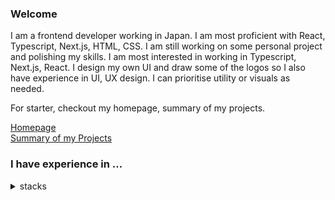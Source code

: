 ### Welcome

I am a frontend developer working in Japan. I am most proficient with React, Typescript, Next.js, HTML, CSS. I am still working on some personal project and polishing my skills. I am most interested in working in Typescript, Next.js, React. I design my own UI and draw some of the logos so I also have experience in UI, UX design. I can prioritise utility or visuals as needed.

For starter, checkout my homepage, summary of my projects.

[Homepage](https://hasuzawa.github.io/homepage/)<br />
[Summary of my Projects](https://central-repository.vercel.app/)

### I have experience in ...
<details close>
<summary>stacks</summary>
  
#### Design, UI
 Figma, Inkscape, Gimp

#### Frontend
  React, Next.js, Typescript, HTML, CSS, Tailwind, Sass, Javascript, Apollo, GraphQL, Framer, MobX

#### Backend
  Java, Python, Django, GraphQL, Graphene, SQL
 
#### Others
  C, C++, Linux, Jest, cypress, Git, GitHub Action
  
<!-- #### on my watch list
  Electron, Qisbit, 

--->
